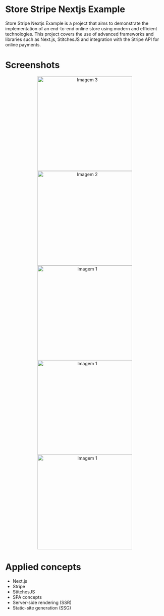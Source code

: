 # Store Stripe Nextjs Example

Store Stripe Nextjs Example is a project that aims to demonstrate the implementation of an end-to-end online store using modern and efficient technologies. This project covers the use of advanced frameworks and libraries such as Next.js, StitchesJS and integration with the Stripe API for online payments.

# Screenshots

<p align="center">
  <img src="https://user-images.githubusercontent.com/52014318/232320527-605f6210-2e6a-4753-9ac4-ed0b65f1c295.png" alt="Imagem 3" width="300"/>
  <img src="https://user-images.githubusercontent.com/52014318/232320524-2499bace-e7b2-4fa3-9aa9-1dca062eb2fd.png" alt="Imagem 2" width="300"/>
  <img src="https://user-images.githubusercontent.com/52014318/232647680-f63d14a3-c841-4c70-9a76-c155949295f5.png" alt="Imagem 1" width="300"/>
  <img src="https://user-images.githubusercontent.com/52014318/232652080-97f9ffab-6dd0-4f16-966d-612e041f9bec.png" alt="Imagem 1" width="300"/>
  <img src="https://user-images.githubusercontent.com/52014318/232652078-0c7f3811-3bb2-445c-8641-74152d67f3a4.png" alt="Imagem 1" width="300"/>
</p>

# Applied concepts

- Next.js
- Stripe
- StitchesJS
- SPA concepts
- Server-side rendering (SSR)
- Static-site generation (SSG)
